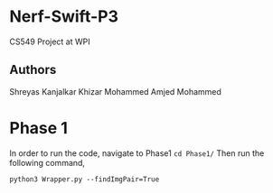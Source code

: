 # Nerf-Swift-P3
CS549 Project at WPI

## Authors
Shreyas Kanjalkar
Khizar Mohammed Amjed Mohammed

# Phase 1

In order to run the code, navigate to Phase1
```cd Phase1/```
Then run the following command,

```python3 Wrapper.py --findImgPair=True```
